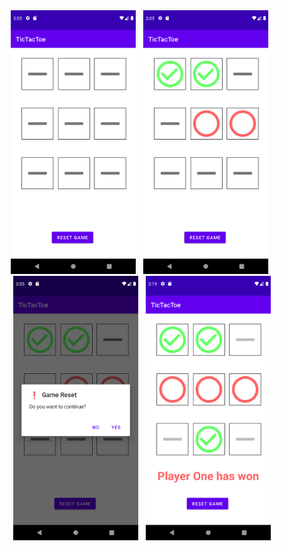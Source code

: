 <div style="text-align: center">
    <img src="./images/start.png" alt="screenshot_1" width="200" />&nbsp;&nbsp;
    <img src="./images/playing.png" alt="screenshot_2" width="200" />&nbsp;&nbsp;
    <img src="./images/reset.png" alt="screenshot_3" width="200" />&nbsp;&nbsp;
    <img src="./images/won.png" alt="screenshot_4" width="200" />
</div>